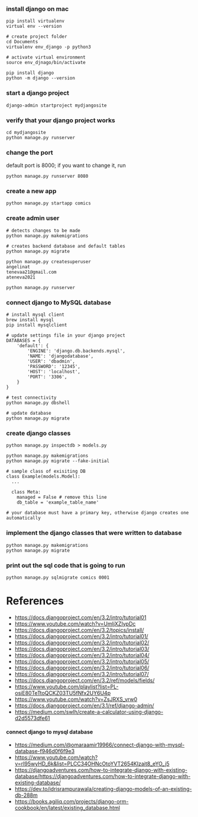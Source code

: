 
### install django on mac

```
pip install virtualenv
virtual env --version

# create project folder
cd Documents
virtualenv env_django -p python3

# activate virtual environment
source env_djnago/bin/activate

pip install django
python -m django --version
```

### start a django project
```
django-admin startproject mydjangosite
```

### verify that your django project works
```
cd mydjangosite
python manage.py runserver
```

### change the port 
default port is 8000; 
    if you want to change it, run
```
python manage.py runserver 8080
```

### create a new app
```
python manage.py startapp comics
```

### create admin user
```
# detects changes to be made
python manage.py makemigrations

# creates backend database and default tables
python manage.py migrate

python manage.py createsuperuser
angelinat
tenevaa21@gmail.com
ateneva2021

python manage.py runserver
```

### connect django to MySQL database
```
# install mysql client
brew install mysql
pip install mysqlclient

# update settings file in your django project
DATABASES = {
    'default': {
        'ENGINE': 'django.db.backends.mysql',
        'NAME': 'djangodatabase',
        'USER': 'dbadmin',
        'PASSWORD': '12345',
        'HOST': 'localhost',
        'PORT': '3306',
    }
}

# test connectivity
python manage.py dbshell

# update database
python manage.py migrate
```

### create django classes
```
python manage.py inspectdb > models.py

python manage.py makemigrations
python manage.py migrate --fake-initial
```

```
# sample class of exisiting DB 
class Example(models.Model):
  ...
    
  class Meta:
    managed = False # remove this line
    db_table = 'example_table_name'

# your database must have a primary key, otherwise django creates one automatically
```

### implement the django classes that were written to database
```
python manage.py makemigrations
python manage.py migrate
```

### print out the sql code that is going to run
```
python manage.py sqlmigrate comics 0001
```

# References
* https://docs.djangoproject.com/en/3.2/intro/tutorial01
* https://www.youtube.com/watch?v=UmljXZIypDc
* https://docs.djangoproject.com/en/3.2/topics/install/
* https://docs.djangoproject.com/en/3.2/intro/tutorial01/
* https://docs.djangoproject.com/en/3.2/intro/tutorial02/
* https://docs.djangoproject.com/en/3.2/intro/tutorial03/
* https://docs.djangoproject.com/en/3.2/intro/tutorial04/
* https://docs.djangoproject.com/en/3.2/intro/tutorial05/
* https://docs.djangoproject.com/en/3.2/intro/tutorial06/
* https://docs.djangoproject.com/en/3.2/intro/tutorial07/
* https://docs.djangoproject.com/en/3.2/ref/models/fields/
* https://www.youtube.com/playlist?list=PL-osiE80TeTtoQCKZ03TU5fNfx2UY6U4p
* https://www.youtube.com/watch?v=ZsJRXS_vrw0
* https://docs.djangoproject.com/en/3.1/ref/django-admin/
* https://medium.com/swlh/create-a-calculator-using-django-d2d5573dfe61

#### connect django to mysql database
* https://medium.com/@omaraamir19966/connect-django-with-mysql-database-f946d0f6f9e3
* https://www.youtube.com/watch?v=rI95wyHD_6k&list=PLCC34OHNcOtoYVT2654KIzait8_eYO_j5
* https://djangoadventures.com/how-to-integrate-django-with-existing-database/https://djangoadventures.com/how-to-integrate-django-with-existing-database/
* https://dev.to/idrisrampurawala/creating-django-models-of-an-existing-db-288m
* https://books.agiliq.com/projects/django-orm-cookbook/en/latest/existing_database.html
